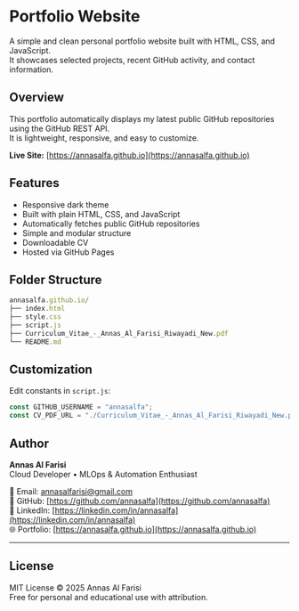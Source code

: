 # Portfolio Website

A simple and clean personal portfolio website built with HTML, CSS, and JavaScript.  
It showcases selected projects, recent GitHub activity, and contact information.

## Overview
This portfolio automatically displays my latest public GitHub repositories using the GitHub REST API.  
It is lightweight, responsive, and easy to customize.

**Live Site:** [https://annasalfa.github.io](https://annasalfa.github.io)

## Features
- Responsive dark theme  
- Built with plain HTML, CSS, and JavaScript  
- Automatically fetches public GitHub repositories  
- Simple and modular structure  
- Downloadable CV  
- Hosted via GitHub Pages  

## Folder Structure
```js
annasalfa.github.io/
├── index.html
├── style.css
├── script.js
├── Curriculum_Vitae_-_Annas_Al_Farisi_Riwayadi_New.pdf
└── README.md
```
## Customization
Edit constants in `script.js`:
```js
const GITHUB_USERNAME = "annasalfa";
const CV_PDF_URL = "./Curriculum_Vitae_-_Annas_Al_Farisi_Riwayadi_New.pdf";
```

## Author
**Annas Al Farisi**  
Cloud Developer • MLOps & Automation Enthusiast  

📧 Email: [annasalfarisi@gmail.com](mailto:annasalfarisi@gmail.com)  
🔗 GitHub: [https://github.com/annasalfa](https://github.com/annasalfa)  
💼 LinkedIn: [https://linkedin.com/in/annasalfa](https://linkedin.com/in/annasalfa)  
🌐 Portfolio: [https://annasalfa.github.io](https://annasalfa.github.io)

---

## License
MIT License © 2025 Annas Al Farisi  
Free for personal and educational use with attribution.
